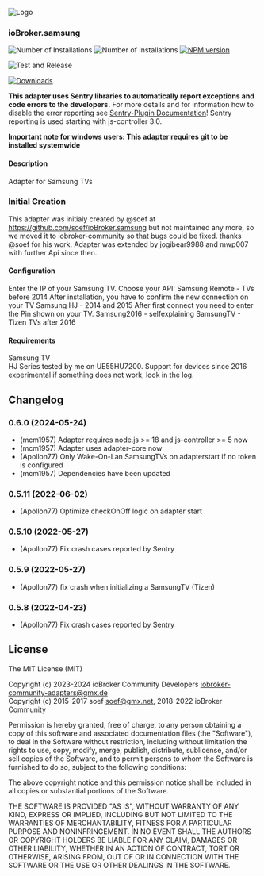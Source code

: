 ![Logo](admin/samsung.png)
### ioBroker.samsung

![Number of Installations](http://iobroker.live/badges/samsung-installed.svg)
![Number of Installations](http://iobroker.live/badges/samsung-stable.svg)
[![NPM version](http://img.shields.io/npm/v/iobroker.samsung.svg)](https://www.npmjs.com/package/iobroker.samsung)

![Test and Release](https://github.com/iobroker-community-adapters/ioBroker.samsung/workflows/Test%20and%20Release/badge.svg)
<!-- [![Translation status](https://weblate.iobroker.net/widgets/adapters/-/samsung/svg-badge.svg)](https://weblate.iobroker.net/engage/adapters/?utm_source=widget) -->
[![Downloads](https://img.shields.io/npm/dm/iobroker.samsung.svg)](https://www.npmjs.com/package/iobroker.samsung)

**This adapter uses Sentry libraries to automatically report exceptions and code errors to the developers.** For more details and for information how to disable the error reporting see [Sentry-Plugin Documentation](https://github.com/ioBroker/plugin-sentry#plugin-sentry)! Sentry reporting is used starting with js-controller 3.0.

**Important note for windows users: This adapter requires git to be installed systemwide**

#### Description

Adapter for Samsung TVs

### Initial Creation
This adapter was initialy created by @soef at https://github.com/soef/ioBroker.samsung but not maintained any more, so we moved it to iobroker-community so that bugs could be fixed. thanks @soef for his work.
Adapter was extended by jogibear9988 and mwp007 with further Api since then.

#### Configuration
Enter the IP of your Samsung TV.
Choose your API:
	Samsung Remote - TVs before 2014
		After installation, you have to confirm the new connection on your TV
	Samsung HJ - 2014 and 2015
		After first connect you need to enter the Pin shown on your TV.
	Samsung2016 - selfexplaining 
	SamsungTV - Tizen TVs after 2016 



#### Requirements
Samsung TV<br>
HJ Series tested by me on UE55HU7200. 
Support for devices since 2016  experimental
if something does not work, look  in the log.

## Changelog
<!--
	Placeholder for the next version (at the beginning of the line):
    ### **WORK IN PROGRESS**
-->
### 0.6.0 (2024-05-24)
* (mcm1957) Adapter requires node.js >= 18 and js-controller >= 5 now
* (mcm1957) Adapter uses adapter-core now
* (Apollon77) Only Wake-On-Lan SamsungTVs on adapterstart if no token is configured
* (mcm1957) Dependencies have been updated

### 0.5.11 (2022-06-02)
* (Apollon77) Optimize checkOnOff logic on adapter start

### 0.5.10 (2022-05-27)
* (Apollon77) Fix crash cases reported by Sentry

### 0.5.9 (2022-05-27)
* (Apollon77) fix crash when initializing a SamsungTV (Tizen)

### 0.5.8 (2022-04-23)
* (Apollon77) Fix crash cases reported by Sentry

## License
The MIT License (MIT)

Copyright (c) 2023-2024 ioBroker Community Developers <iobroker-community-adapters@gmx.de>  
Copyright (c) 2015-2017 soef <soef@gmx.net>, 2018-2022 ioBroker Community

Permission is hereby granted, free of charge, to any person obtaining a copy
of this software and associated documentation files (the "Software"), to deal
in the Software without restriction, including without limitation the rights
to use, copy, modify, merge, publish, distribute, sublicense, and/or sell
copies of the Software, and to permit persons to whom the Software is
furnished to do so, subject to the following conditions:

The above copyright notice and this permission notice shall be included in
all copies or substantial portions of the Software.

THE SOFTWARE IS PROVIDED "AS IS", WITHOUT WARRANTY OF ANY KIND, EXPRESS OR
IMPLIED, INCLUDING BUT NOT LIMITED TO THE WARRANTIES OF MERCHANTABILITY,
FITNESS FOR A PARTICULAR PURPOSE AND NONINFRINGEMENT. IN NO EVENT SHALL THE
AUTHORS OR COPYRIGHT HOLDERS BE LIABLE FOR ANY CLAIM, DAMAGES OR OTHER
LIABILITY, WHETHER IN AN ACTION OF CONTRACT, TORT OR OTHERWISE, ARISING FROM,
OUT OF OR IN CONNECTION WITH THE SOFTWARE OR THE USE OR OTHER DEALINGS IN
THE SOFTWARE.
